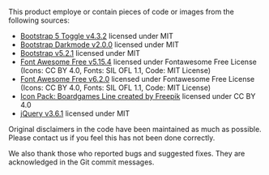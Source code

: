 This product employe or contain pieces of code or images from the following sources:

- [Bootstrap 5 Toggle v4.3.2](https://palcarazm.github.io/bootstrap5-toggle/) licensed under MIT
- [Bootstrap Darkmode v2.0.0](https://palcarazm.github.io/bs-darkmode/) licensed under MIT
- [Bootstrap v5.2.1](https://getbootstrap.com/) licensed under MIT
- [Font Awesome Free v5.15.4](https://fontawesome.com) licensed under Fontawesome Free License (Icons: CC BY 4.0, Fonts: SIL OFL 1.1, Code: MIT License)
- [Font Awesome Free v6.2.0](https://fontawesome.com) licensed under Fontawesome Free License (Icons: CC BY 4.0, Fonts: SIL OFL 1.1, Code: MIT License)
- [Icon Pack: Boardgames Line created by Freepik](https://www.flaticon.com/packs/boardgames-line) licensed under CC BY 4.0
- [jQuery v3.6.1](https://jquery.com/) licensed under MIT

Original disclaimers in the code have been maintained as much as possible. Please contact us if you feel this has not been done correctly.

We also thank those who reported bugs and suggested fixes. They are acknowledged in the Git commit messages.